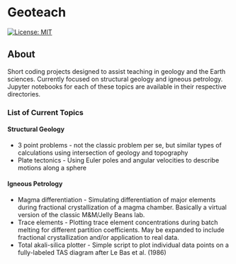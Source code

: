 # Geoteach

[![License: MIT](https://img.shields.io/badge/License-MIT-yellow.svg)](https://opensource.org/licenses/MIT)

## About

Short coding projects designed to assist teaching in geology and the Earth sciences. Currently focused on structural geology and igneous petrology. Jupyter notebooks for each of these topics are available in their respective directories.



### List of Current Topics ###

#### Structural Geology ####

* 3 point problems - not the classic problem per se, but similar types of calculations using intersection of geology and topography
* Plate tectonics - Using Euler poles and angular velocities to describe motions along a sphere

#### Igneous Petrology ####

* Magma differentiation - Simulating differentiation of major elements during fractional crystallization of a magma chamber. Basically a virtual version of the classic M&M/Jelly Beans lab.
* Trace elements - Plotting trace element concentrations during batch melting for different partition coefficients. May be expanded to include fractional crystallization and/or application to real data.
* Total akali-silica plotter - Simple script to plot individual data points on a fully-labeled TAS diagram after Le Bas et al. (1986)